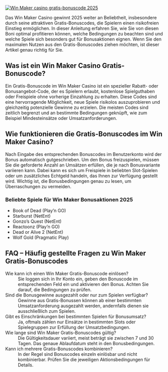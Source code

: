 [![Win Maker casino gratis-bonuscode 2025](https://123-caf.pages.dev/gitsignup.png)](https://vrmoo.ru/Bt82HjjY)

<p>Das Win Maker Casino gewinnt 2025 weiter an Beliebtheit, insbesondere durch seine attraktiven Gratis-Bonuscodes, die Spielern einen risikofreien Einstieg ermöglichen. In dieser Anleitung erfahren Sie, wie Sie von diesen Boni optimal profitieren können, welche Bedingungen zu beachten sind und welche Spiele sich besonders gut für Bonusaktionen eignen. Wenn Sie den maximalen Nutzen aus den Gratis-Bonuscodes ziehen möchten, ist dieser Artikel genau richtig für Sie.</p>  <h2>Was ist ein Win Maker Casino Gratis-Bonuscode?</h2> <p>Ein Gratis-Bonuscode im Win Maker Casino ist ein spezieller Rabatt- oder Bonusangebot-Code, der es Spielern erlaubt, kostenlose Spielguthaben oder Freispiele ohne vorherige Einzahlung zu erhalten. Diese Codes sind eine hervorragende Möglichkeit, neue Spiele risikolos auszuprobieren und gleichzeitig potenzielle Gewinne zu erzielen. Die meisten Codes sind zeitlich begrenzt und an bestimmte Bedingungen geknüpft, wie zum Beispiel Mindesteinsätze oder Umsatzanforderungen.</p>  <h2>Wie funktionieren die Gratis-Bonuscodes im Win Maker Casino?</h2> <p>Nach Eingabe des entsprechenden Bonuscodes im Benutzerkonto wird der Bonus automatisch gutgeschrieben. Um den Bonus freizuspielen, müssen Sie die geforderte Anzahl an Umsätzen erfüllen, die je nach Bonusvariante variieren kann. Dabei kann es sich um Freispiele in beliebten Slot-Spielen oder um zusätzliches Echtgeld handeln, das Ihnen zur Verfügung gestellt wird. Wichtig ist, die Bonusbedingungen genau zu lesen, um Überraschungen zu vermeiden.</p>  <h3>Beliebte Spiele für Win Maker Bonusaktionen 2025</h3> <ul>   <li>Book of Dead (Play’n GO)</li>   <li>Starburst (NetEnt)</li>   <li>Gonzo’s Quest (NetEnt)</li>   <li>Reactoonz (Play’n GO)</li>   <li>Dead or Alive 2 (NetEnt)</li>   <li>Wolf Gold (Pragmatic Play)</li> </ul>  <h2>FAQ – Häufig gestellte Fragen zu Win Maker Gratis-Bonuscodes</h2> <dl>   <dt>Wie kann ich einen Win Maker Gratis-Bonuscode einlösen?</dt>   <dd>Sie loggen sich in Ihr Konto ein, geben den Bonuscode im entsprechenden Feld ein und aktivieren den Bonus. Achten Sie darauf, die Bedingungen zu prüfen.</dd>    <dt>Sind die Bonusgewinne ausgezahlt oder nur zum Spielen verfügbar?</dt>   <dd>Gewinne aus Gratis-Bonussen können ab einer bestimmten Umsatzanforderung ausgezahlt werden, andernfalls dienen sie ausschließlich zum Spielen.</dd>    <dt>Gibt es Einschränkungen bei bestimmten Spielen für Bonusumsatz?</dt>   <dd>Ja, oftmals zählen nur Einsätze in bestimmten Slots oder Spielegruppen zur Erfüllung der Umsatzbedingungen.</dd>    <dt>Wie lange sind Win Maker Gratis-Bonuscodes gültig?</dt>   <dd>Die Gültigkeitsdauer variiert, meist beträgt sie zwischen 7 und 30 Tagen. Das genaue Ablaufdatum steht in den Bonusbedingungen.</dd>    <dt>Kann ich mehrere Gratis-Bonuscodes kombinieren?</dt>   <dd>In der Regel sind Bonuscodes einzeln einlösbar und nicht kombinierbar. Prüfen Sie die jeweiligen Aktionsbedingungen für Details.</dd> </dl>